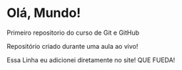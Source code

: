 # Olá, Mundo!
 Primeiro repositorio do curso de Git e GitHub

Repositório criado durante uma aula ao vivo!

Essa Linha eu adicionei diretamente no site! QUE FUEDA!
